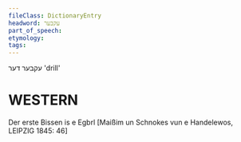 ```yaml
---
fileClass: DictionaryEntry
headword: עקבער
part_of_speech: 
etymology: 
tags: 
---
```

עקבער
דער
'drill'

WESTERN
========

Der erste Bissen is e Egbrl
[Maißim un Schnokes vun e Handelewos, LEIPZIG 1845: 46]